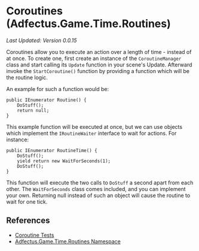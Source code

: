 # Coroutines (Adfectus.Game.Time.Routines)

_Last Updated: Version 0.0.15_

Coroutines allow you to execute an action over a length of time - instead of at once. To create one, first create an instance of the `CoroutineManager` class and start calling its `Update` function in your scene's Update. Afterward invoke the `StartCoroutine()` function by providing a function which will be the routine logic. 

An example for such a function would be:

```
public IEnumerator Routine() {
    DoStuff();
    return null;
}
```

This example function will be executed at once, but we can use objects which implement the `IRoutineWaiter` interface to wait for actions. For instance:

```
public IEnumerator RoutineTime() {
    DoStuff();
    yield return new WaitForSeconds(1);
    DoStuff();
}
```

This function will execute the two calls to `DoStuff` a second apart from each other.
The `WaitForSeconds` class comes included, and you can implement your own. Returning null instead of such an object will cause the routine to wait for one tick.

## References

- [Coroutine Tests](https://github.com/Cryru/Emotion/blob/master/Adfectus.Tests/Coroutines.cs)
- [Adfectus.Game.Time.Routines Namespace](https://github.com/Cryru/Emotion/tree/master/Adfectus/Game/Time/Routines)